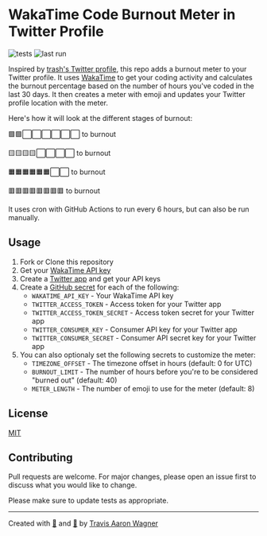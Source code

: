 # WakaTime Code Burnout Meter in Twitter Profile

![tests](https://github.com/trvswgnr/burnout-meter/actions/workflows/test.yml/badge.svg?branch=main)
![last run](https://github.com/trvswgnr/burnout-meter/actions/workflows/run.yml/badge.svg?branch=main&event=schedule)

Inspired by [trash's Twitter profile](https://twitter.com/trashh_dev), this repo adds a burnout meter to your Twitter profile. It uses  [WakaTime](https://wakatime.com/) to get your coding activity and calculates the burnout percentage based on the number of hours you've coded in the last 30 days. It then creates a meter with emoji and updates your Twitter profile location with the meter.

Here's how it will look at the different stages of burnout:

🟩🟩⬜️⬜️⬜️⬜️⬜️⬜️ to burnout

🟨🟨🟨🟨⬜️⬜️⬜️⬜️ to burnout

🟧🟧🟧🟧🟧🟧⬜️⬜️ to burnout

🟥🟥🟥🟥🟥🟥🟥🟥 to burnout

It uses cron with GitHub Actions to run every 6 hours, but can also be run manually.

## Usage

1. Fork or Clone this repository
1. Get your [WakaTime API key](https://wakatime.com/settings/account)
1. Create a [Twitter app](https://developer.twitter.com/en/apps) and get your API keys
1. Create a [GitHub secret](https://docs.github.com/en/actions/reference/encrypted-secrets) for each of the following:
    - `WAKATIME_API_KEY` - Your WakaTime API key
    - `TWITTER_ACCESS_TOKEN` - Access token for your Twitter app
    - `TWITTER_ACCESS_TOKEN_SECRET` - Access token secret for your Twitter app
    - `TWITTER_CONSUMER_KEY` - Consumer API key for your Twitter app
    - `TWITTER_CONSUMER_SECRET` - Consumer API secret key for your Twitter app
1. You can also optionaly set the following secrets to customize the meter:
    - `TIMEZONE_OFFSET` - The timezone offset in hours (default: 0 for UTC)
    - `BURNOUT_LIMIT` - The number of hours before you're to be considered "burned out" (default: 40)
    - `METER_LENGTH` - The number of emoji to use for the meter (default: 8)

## License

[MIT](LICENSE)

## Contributing

Pull requests are welcome. For major changes, please open an issue first to discuss what you would like to change.

Please make sure to update tests as appropriate.

---

Created with [💜](https://travisaw.com) and [🦀](https://www.rust-lang.org/) by [Travis Aaron Wagner](https://github.com/trvswgnr)
